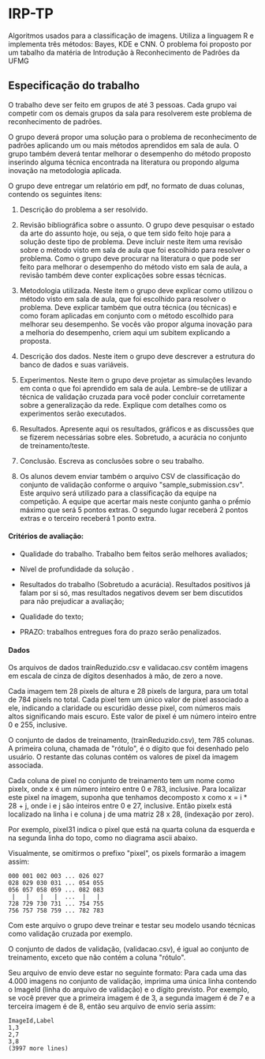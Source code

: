 # IRP-TP
Algoritmos usados para a classificação de imagens. Utiliza a linguagem R e implementa três métodos: Bayes, KDE e CNN. O problema foi proposto por um tabalho da matéria de Introdução à Reconhecimento de Padrões da UFMG

## Especificação do trabalho
O trabalho deve ser feito em grupos de até 3 pessoas. Cada grupo vai competir com os demais grupos da sala para resolverem este problema de reconhecimento de padrões.

O grupo deverá propor uma solução para o problema de reconhecimento de padrões aplicando um ou mais métodos aprendidos em sala de aula. O grupo também deverá tentar melhorar o desempenho do método proposto inserindo alguma técnica encontrada na literatura ou propondo alguma inovação na metodologia aplicada.  

O grupo deve entregar um relatório em pdf, no formato de duas colunas, contendo os seguintes itens:

1) Descrição do problema a ser resolvido. 

2) Revisão bibliográfica sobre o assunto. O grupo deve pesquisar o estado da arte do assunto hoje, ou seja, o que tem sido feito hoje para a solução deste tipo de problema. Deve incluir neste item uma revisão sobre o método visto em sala de aula que foi escolhido para resolver o problema. Como o grupo deve procurar na literatura o que pode ser feito para melhorar o desempenho do método visto em sala de aula, a revisão também deve conter explicações sobre essas técnicas.

3) Metodologia utilizada. Neste item o grupo deve explicar como utilizou o método visto em sala de aula, que foi escolhido para resolver o problema. Deve explicar também que outra técnica (ou técnicas) e como foram aplicadas em conjunto com o método escolhido para melhorar seu desempenho. Se vocês vão propor alguma inovação para a melhoria do desempenho, criem aqui um subitem explicando a proposta.

4) Descrição dos dados. Neste item o grupo deve descrever a estrutura do banco de dados e suas variáveis.

5) Experimentos. Neste item o grupo deve projetar as simulações levando em conta o que foi aprendido em sala de aula. Lembre-se de utilizar a técnica de validação cruzada para você poder concluir corretamente sobre a generalização da rede. Explique com detalhes como os experimentos serão executados.

6) Resultados. Apresente aqui os resultados, gráficos e as discussões que se fizerem necessárias sobre eles. Sobretudo, a acurácia no conjunto de treinamento/teste.

7) Conclusão. Escreva as conclusões sobre o seu trabalho.

8) Os alunos devem enviar também o arquivo CSV de classificação do conjunto de validação conforme o arquivo "sample_submission.csv". Este arquivo será utilizado para a classificação da equipe na competição. A equipe que acertar mais neste conjunto ganha o prếmio máximo que será 5 pontos extras. O segundo lugar receberá 2 pontos extras e o terceiro receberá 1 ponto extra.



#### Critérios de avaliação:

- Qualidade do trabalho. Trabalho bem feitos serão melhores avaliados;

- Nível de profundidade da solução .  

- Resultados do trabalho (Sobretudo a acurácia). Resultados positivos já falam por si só, mas resultados negativos devem ser bem discutidos para não prejudicar a avaliação;

- Qualidade do texto;

- PRAZO: trabalhos entregues fora do prazo serão penalizados.



#### Dados
Os arquivos de dados trainReduzido.csv e validacao.csv contêm imagens em escala de cinza de dígitos desenhados à mão, de zero a nove.

Cada imagem tem 28 pixels de altura e 28 pixels de largura, para um total de 784 pixels no total. Cada pixel tem um único valor de pixel associado a ele, indicando a claridade ou escuridão desse pixel, com números mais altos significando mais escuro. Este valor de pixel é um número inteiro entre 0 e 255, inclusive.

O conjunto de dados de treinamento, (trainReduzido.csv), tem 785 colunas. A primeira coluna, chamada de "rótulo", é o dígito que foi desenhado pelo usuário. O restante das colunas contém os valores de pixel da imagem associada.

Cada coluna de pixel no conjunto de treinamento tem um nome como pixelx, onde x é um número inteiro entre 0 e 783, inclusive. Para localizar este pixel na imagem, suponha que tenhamos decomposto x como x = i * 28 + j, onde i e j são inteiros entre 0 e 27, inclusive. Então pixelx está localizado na linha i e coluna j de uma matriz 28 x 28, (indexação por zero).

Por exemplo, pixel31 indica o pixel que está na quarta coluna da esquerda e na segunda linha do topo, como no diagrama ascii abaixo.

Visualmente, se omitirmos o prefixo "pixel", os pixels formarão a imagem assim:

```
000 001 002 003 ... 026 027
028 029 030 031 ... 054 055
056 057 058 059 ... 082 083
 |   |   |   |  ...  |   |
728 729 730 731 ... 754 755
756 757 758 759 ... 782 783 
```
Com este arquivo o grupo deve treinar e testar seu modelo usando técnicas como validação cruzada por exemplo.

O conjunto de dados de validação, (validacao.csv), é igual ao conjunto de treinamento, exceto que não contém a coluna "rótulo".

Seu arquivo de envio deve estar no seguinte formato: Para cada uma das 4.000 imagens no conjunto de validação, imprima uma única linha contendo o ImageId (linha do arquivo de validação) e o dígito previsto. Por exemplo, se você prever que a primeira imagem é de 3, a segunda imagem é de 7 e a terceira imagem é de 8, então seu arquivo de envio seria assim:

```
ImageId,Label
1,3
2,7
3,8 
(3997 more lines)
```

